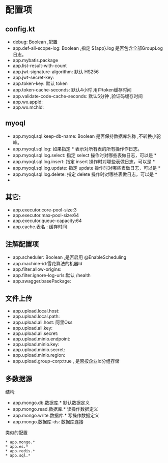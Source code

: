 # 配置项

## config.kt

* debug: Boolean ,配置
* app.def-all-scope-log: Boolean ,指定 ${app}.log 是否包含全部GroupLog日志。
* app.mybatis.package
* app.list-result-with-count
* app.jwt-signature-algorithm: 默认 HS256
* app.jwt-secret-key:
* app.token-key: 默认 token
* app.token-cache-seconds: 默认4小时 用户token缓存时间
* app.validate-code-cache-seconds: 默认5分钟 ,验证码缓存时间
* app.wx.appId:
* app.wx.mchId:
  
## myoql
* app.myoql.sql.keep-db-name: Boolean 是否保持数据库名称 ,不转换小驼峰。
* app.myoql.sql.log: 如果指定 * 表示对所有表的所有操作作日志。
* app.myoql.sql.log.select: 指定 select 操作时对哪些表做日志，可以是 *
* app.myoql.sql.log.insert: 指定 insert 操作时对哪些表做日志，可以是 *
* app.myoql.sql.log.update: 指定 update 操作时对哪些表做日志，可以是 *
* app.myoql.sql.log.delete: 指定 delete 操作时对哪些表做日志，可以是 *
* 
## 其它:

* app.executor.core-pool-size:3
* app.executor.max-pool-size:64
* app.executor.queue-capacity:64
* app.cache.表名 : 缓存时间

## 注解配置项

* app.scheduler: Boolean ,是否启用 @EnableScheduling
* app.machine-id:雪花算法的机器Id
* app.filter.allow-origins:
* app.filter.ignore-log-urls:默认 /health
* app.swagger.basePackage:

## 文件上传

* app.upload.local.host:
* app.upload.local.path:
* app.upload.ali.host: 阿里Oss
* app.upload.ali.key:
* app.upload.ali.secret:
* app.upload.minio.endpoint:
* app.upload.minio.key:
* app.upload.minio.secret:
* app.upload.minio.region:
* app.upload.group-corp:true , 是否按企业Id分组存储

## 多数据源

结构:

* app.mongo.db.数据库.* 默认数据定义
* app.mongo.read.数据库.* 读操作数据定义
* app.mongo.write.数据库.* 写操作数据定义
* app.mongo.数据库-ds: 数据库连接

类似的配置

```
* app.mongo.*
* app.es.*
* app.redis.*
* app.sql.*
```

